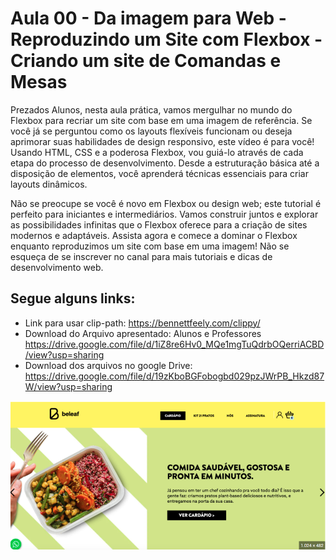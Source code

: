 # Aula 00 - Da imagem para Web - Reproduzindo um Site com Flexbox - Criando um site de Comandas e Mesas

Prezados Alunos, nesta aula prática, vamos mergulhar no mundo do Flexbox para recriar um site com base em uma imagem de referência. Se você já se perguntou como os layouts flexíveis funcionam ou deseja aprimorar suas habilidades de design responsivo, este vídeo é para você! Usando HTML, CSS e a poderosa Flexbox, vou guiá-lo através de cada etapa do processo de desenvolvimento. Desde a estruturação básica até a disposição de elementos, você aprenderá técnicas essenciais para criar layouts dinâmicos.

Não se preocupe se você é novo em Flexbox ou design web; este tutorial é perfeito para iniciantes e intermediários. Vamos construir juntos e explorar as possibilidades infinitas que o Flexbox oferece para a criação de sites modernos e adaptáveis. Assista agora e comece a dominar o Flexbox enquanto reproduzimos um site com base em uma imagem! Não se esqueça de se inscrever no canal para mais tutoriais e dicas de desenvolvimento web.

## Segue alguns links: 
- Link para usar clip-path: https://bennettfeely.com/clippy/
- Download do Arquivo apresentado: Alunos e Professores https://drive.google.com/file/d/1iZ8re6Hv0_MQe1mgTuQdrbOQerriACBD/view?usp=sharing
- Download dos arquivos no google Drive: https://drive.google.com/file/d/19zKboBGFobogbd029pzJWrPB_Hkzd87W/view?usp=sharing

![Layout a ser seguido](img/exemplo.png)